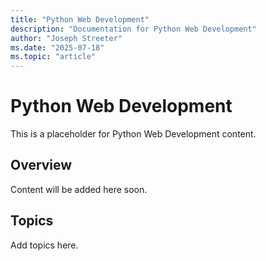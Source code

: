 ```yaml
---
title: "Python Web Development"
description: "Documentation for Python Web Development"
author: "Joseph Streeter"
ms.date: "2025-07-18"
ms.topic: "article"
---
```


# Python Web Development

This is a placeholder for Python Web Development content.

## Overview

Content will be added here soon.

## Topics

Add topics here.
